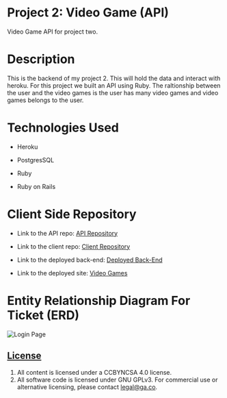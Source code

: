 # **Project 2: Video Game (API)**

Video Game API for project two.

# **Description**
This is the backend of my project 2. This will hold the data and interact with heroku. For this project we built an API using Ruby. The raltionship between the
user and the video games is the user has many video games and video games belongs
to the user.


# **Technologies Used**
- Heroku

- PostgresSQL

- Ruby

- Ruby on Rails

# **Client Side Repository**
- Link to the API repo: [API Repository](https://github.com/ks603/Video-Game-API)

- Link to the client repo: [Client Repository](https://github.com/ks603/Game-API-client)

- Link to the deployed back-end: [Deployed Back-End](https://video-game-sei.herokuapp.com/)

- Link to the deployed site: [Video Games](https://ks603.github.io/Game-API-client/)

# **Entity Relationship Diagram For Ticket (ERD)**
![Login Page](https://i.imgur.com/hONj5S1.png)

## [License](LICENSE)

1. All content is licensed under a CC­BY­NC­SA 4.0 license.
1. All software code is licensed under GNU GPLv3. For commercial use or
    alternative licensing, please contact legal@ga.co.
